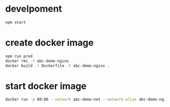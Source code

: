 
# develpoment

```bash
npm start
```

# create docker image

```bash
npm run prod
docker rmi -f abc-demo-nginx
docker build -f Dockerfile -t abc-demo-nginx .
```

# start docker image

```bash
docker run -p 80:80 --network abc-demo-net --network-alias abc-demo-nginx -d abc-demo-nginx

```
